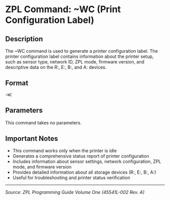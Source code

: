 # ZPL Command: ~WC (Print Configuration Label)

## Description
The ~WC command is used to generate a printer configuration label. The printer configuration label contains information about the printer setup, such as sensor type, network ID, ZPL mode, firmware version, and descriptive data on the R:, E:, B:, and A: devices.

## Format
```
~WC
```

## Parameters
This command takes no parameters.

## Important Notes
- This command works only when the printer is idle
- Generates a comprehensive status report of printer configuration
- Includes information about sensor settings, network configuration, ZPL mode, and firmware version
- Provides detailed information about all storage devices (R:, E:, B:, A:)
- Useful for troubleshooting and printer status verification

---
*Source: ZPL Programming Guide Volume One (45541L-002 Rev. A)*